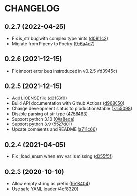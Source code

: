 # CHANGELOG

## 0.2.7 (2022-04-25)

* Fix is_str bug with complex type hints ([d0811c2](https://github.com/yukinarit/envclasses/commit/d0811c2))
* Migrate from Pipenv to Poetry ([9c6a4d7](https://github.com/yukinarit/envclasses/commit/9c6a4d7))

## 0.2.6 (2021-12-15)

* Fix import error bug instroduced in v0.2.5 ([fd3945c](https://github.com/yukinarit/envclasses/commit/fd3945c))

## 0.2.5 (2021-12-15)

* Add LICENSE file ([d3156f0](https://github.com/yukinarit/envclasses/commit/d3156f0))
* Build API documentation with Github Actions ([d968050](https://github.com/yukinarit/envclasses/commit/d968050))
* Change development status to production/stable ([7a55098](https://github.com/yukinarit/envclasses/commit/7a55098))
* Disable parsing of str type ([4756463](https://github.com/yukinarit/envclasses/commit/4756463))
* Support python 3.10 ([00a8eda](https://github.com/yukinarit/envclasses/commit/00a8eda))
* Support python 3.9 ([5527d01](https://github.com/yukinarit/envclasses/commit/5527d01))
* Update comments and README ([a711c66](https://github.com/yukinarit/envclasses/commit/a711c66))

## 0.2.4 (2021-04-05)

* Fix _load_enum when env var is missing ([d055f5f](https://github.com/yukinarit/envclasses/commit/d055f5f))

## 0.2.3 (2020-10-10)

* Allow empty string as prefix ([9e18404](https://github.com/yukinarit/envclasses/commit/9e18404))
* Use safe YAML loader ([4cf8320](https://github.com/yukinarit/envclasses/commit/4cf8320))
